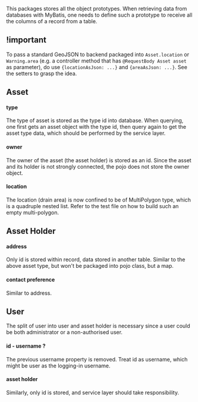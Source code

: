 This packages stores all the object prototypes. When retrieving data from databases with MyBatis, one needs to define such a prototype to receive all the columns of a record from a table.

## !important

To pass a standard GeoJSON to backend packaged into `Asset.location` or `Warning.area` (e.g. a controller method that has `@RequestBody Asset asset` as parameter), do use `{locationAsJson: ...}` and  `{areaAsJson: ...}`. See the setters to grasp the idea.

## Asset 

#### type

The type of asset is stored as the type id into database. When querying, one first gets an asset object with the type id, then query again to get the asset type data, which should be performed by the service layer.

#### owner

The owner of the asset (the asset holder) is stored as an id. Since the asset and its holder is not strongly connected, the pojo does not store the owner object.

#### location
The location (drain area) is now confined to be of MultiPolygon type, which is a quadruple nested list. Refer to the test file on how to build such an empty multi-polygon.

## Asset Holder

#### address

Only id is stored within record, data stored in another table. Similar to the above asset type, but won't be packaged into pojo class, but a map.

#### contact preference

Similar to address.

## User

The split of user into user and asset holder is necessary since a user could be both administrator or a non-authorised user.

#### id - username ?

The previous username property is removed. Treat id as username, which might be user as the logging-in username.

#### asset holder

Similarly, only id is stored, and service layer should take responsibility.